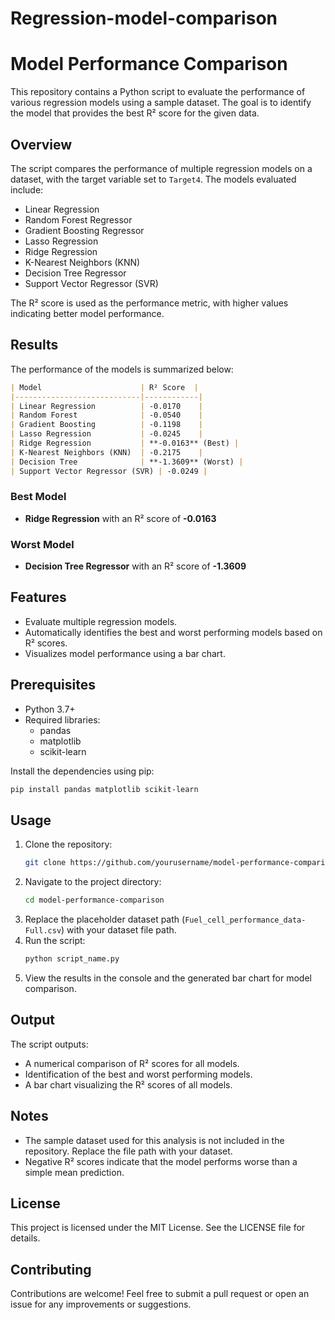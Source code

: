 # Regression-model-comparison
# Model Performance Comparison

This repository contains a Python script to evaluate the performance of various regression models using a sample dataset. The goal is to identify the model that provides the best R² score for the given data.

## Overview

The script compares the performance of multiple regression models on a dataset, with the target variable set to `Target4`. The models evaluated include:

- Linear Regression
- Random Forest Regressor
- Gradient Boosting Regressor
- Lasso Regression
- Ridge Regression
- K-Nearest Neighbors (KNN)
- Decision Tree Regressor
- Support Vector Regressor (SVR)

The R² score is used as the performance metric, with higher values indicating better model performance.

## Results

The performance of the models is summarized below:

```markdown
| Model                      | R² Score  |
|----------------------------|------------|
| Linear Regression          | -0.0170    |
| Random Forest              | -0.0540    |
| Gradient Boosting          | -0.1198    |
| Lasso Regression           | -0.0245    |
| Ridge Regression           | **-0.0163** (Best) |
| K-Nearest Neighbors (KNN)  | -0.2175    |
| Decision Tree              | **-1.3609** (Worst) |
| Support Vector Regressor (SVR) | -0.0249 |
```

### Best Model
- **Ridge Regression** with an R² score of **-0.0163**

### Worst Model
- **Decision Tree Regressor** with an R² score of **-1.3609**

## Features
- Evaluate multiple regression models.
- Automatically identifies the best and worst performing models based on R² scores.
- Visualizes model performance using a bar chart.

## Prerequisites

- Python 3.7+
- Required libraries:
  - pandas
  - matplotlib
  - scikit-learn

Install the dependencies using pip:
```bash
pip install pandas matplotlib scikit-learn
```

## Usage

1. Clone the repository:
   ```bash
   git clone https://github.com/yourusername/model-performance-comparison.git
   ```
2. Navigate to the project directory:
   ```bash
   cd model-performance-comparison
   ```
3. Replace the placeholder dataset path (`Fuel_cell_performance_data-Full.csv`) with your dataset file path.
4. Run the script:
   ```bash
   python script_name.py
   ```
5. View the results in the console and the generated bar chart for model comparison.

## Output

The script outputs:
- A numerical comparison of R² scores for all models.
- Identification of the best and worst performing models.
- A bar chart visualizing the R² scores of all models.

## Notes

- The sample dataset used for this analysis is not included in the repository. Replace the file path with your dataset.
- Negative R² scores indicate that the model performs worse than a simple mean prediction.

## License

This project is licensed under the MIT License. See the LICENSE file for details.

## Contributing

Contributions are welcome! Feel free to submit a pull request or open an issue for any improvements or suggestions.

